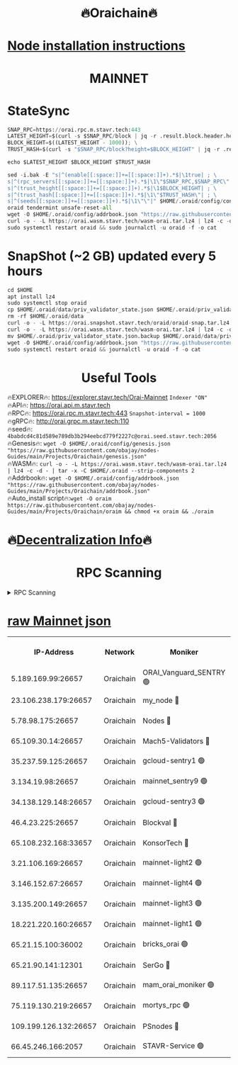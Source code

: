 <h1 align="center"> 🔥Oraichain🔥</h1>

[Node installation instructions](https://github.com/obajay/nodes-Guides/tree/main/Projects/Oraichain)
=
<h1 align="center"> MAINNET</h1>

# StateSync
```python
SNAP_RPC=https://orai.rpc.m.stavr.tech:443
LATEST_HEIGHT=$(curl -s $SNAP_RPC/block | jq -r .result.block.header.height); \
BLOCK_HEIGHT=$((LATEST_HEIGHT - 1000)); \
TRUST_HASH=$(curl -s "$SNAP_RPC/block?height=$BLOCK_HEIGHT" | jq -r .result.block_id.hash)

echo $LATEST_HEIGHT $BLOCK_HEIGHT $TRUST_HASH

sed -i.bak -E "s|^(enable[[:space:]]+=[[:space:]]+).*$|\1true| ; \
s|^(rpc_servers[[:space:]]+=[[:space:]]+).*$|\1\"$SNAP_RPC,$SNAP_RPC\"| ; \
s|^(trust_height[[:space:]]+=[[:space:]]+).*$|\1$BLOCK_HEIGHT| ; \
s|^(trust_hash[[:space:]]+=[[:space:]]+).*$|\1\"$TRUST_HASH\"| ; \
s|^(seeds[[:space:]]+=[[:space:]]+).*$|\1\"\"|" $HOME/.oraid/config/config.toml
oraid tendermint unsafe-reset-all
wget -O $HOME/.oraid/config/addrbook.json "https://raw.githubusercontent.com/obajay/nodes-Guides/main/Projects/Oraichain/addrbook.json"
curl -o - -L https://orai.wasm.stavr.tech/wasm-orai.tar.lz4 | lz4 -c -d - | tar -x -C $HOME/.oraid --strip-components 2
sudo systemctl restart oraid && sudo journalctl -u oraid -f -o cat
```
# SnapShot (~2 GB) updated every 5 hours
```python
cd $HOME
apt install lz4
sudo systemctl stop oraid
cp $HOME/.oraid/data/priv_validator_state.json $HOME/.oraid/priv_validator_state.json.backup
rm -rf $HOME/.oraid/data
curl -o - -L https://orai.snapshot.stavr.tech/oraid/oraid-snap.tar.lz4 | lz4 -c -d - | tar -x -C $HOME/.oraid --strip-components 2
curl -o - -L https://orai.wasm.stavr.tech/wasm-orai.tar.lz4 | lz4 -c -d - | tar -x -C $HOME/.oraid --strip-components 2
mv $HOME/.oraid/priv_validator_state.json.backup $HOME/.oraid/data/priv_validator_state.json
wget -O $HOME/.oraid/config/addrbook.json "https://raw.githubusercontent.com/obajay/nodes-Guides/main/Projects/Oraichain/addrbook.json"
sudo systemctl restart oraid && journalctl -u oraid -f -o cat
```

 <h1 align="center"> Useful Tools</h1>

🔥EXPLORER🔥:     https://explorer.stavr.tech/Orai-Mainnet        `Indexer "ON"` \
🔥API🔥:          https://orai.api.m.stavr.tech \
🔥RPC🔥:          https://orai.rpc.m.stavr.tech:443              `Snapshot-interval = 1000` \
🔥gRPC🔥:         http://orai.grpc.m.stavr.tech:110 \
🔥seed🔥:      `4babdcd4c81d589e789db3b294eebcd779f2227c@orai.seed.stavr.tech:2056` \
🔥Genesis🔥:   `wget -O $HOME/.oraid/config/genesis.json "https://raw.githubusercontent.com/obajay/nodes-Guides/main/Projects/Oraichain/genesis.json"` \
🔥WASM🔥:      `curl -o - -L https://orai.wasm.stavr.tech/wasm-orai.tar.lz4 | lz4 -c -d - | tar -x -C $HOME/.oraid --strip-components 2` \
🔥Addrbook🔥:  `wget -O $HOME/.oraid/config/addrbook.json "https://raw.githubusercontent.com/obajay/nodes-Guides/main/Projects/Oraichain/addrbook.json"` \
🔥Auto_install script🔥:`wget -O oraim https://raw.githubusercontent.com/obajay/nodes-Guides/main/Projects/Oraichain/oraim && chmod +x oraim && ./oraim`

🔥[Decentralization Info](https://github.com/obajay/StateSync-snapshots/tree/main/Projects/Oraichain/Decentralization)🔥
=
<h1 align="center"> RPC Scanning</h1>

<details>
<summary>RPC Scanning</summary>

<h2 align="center"> We scan nodes in real time every 4 hours. And we provide the final result of RPC endpoints.
We cannot influence the operation of these nodes in any way. </h2>


```python
If Voting Power is higher than 0 --> then the Node is a validator of the network and may be subject to attack and be a potential threat to the chain.
```
```python
We marked such validators with a red symbol
```

</details>

[raw Mainnet json](https://rpc-check.oraim.stavr.tech/oraim/rpc-oraim-result.json)
=


<table><tr><th>IP-Address</th><th>Network</th><th>Moniker</th><th>Latest Block Height</th><th>Earliest Block Height</th><th>Catching Up</th><th>Tx Index</th><th>Voting Power</th><th>Scan Time</th></tr><tr><td>5.189.169.99:26657</td><td>Oraichain</td><td>ORAI_Vanguard_SENTRY 🟢</td><td>15975499</td><td>0</td><td>False</td><td>on</td><td>0</td><td>2024-02-28T08:58:53.928493859UTC</td></tr><tr><td>23.106.238.179:26657</td><td>Oraichain</td><td>my_node 🔴</td><td>15975502</td><td>0</td><td>False</td><td>on</td><td>304219</td><td>2024-02-28T08:59:08.495721127UTC</td></tr><tr><td>5.78.98.175:26657</td><td>Oraichain</td><td>Nodes 🔴</td><td>15975503</td><td>0</td><td>False</td><td>off</td><td>166225</td><td>2024-02-28T08:59:17.733273686UTC</td></tr><tr><td>65.109.30.14:26657</td><td>Oraichain</td><td>Mach5-Validators 🔴</td><td>15975508</td><td>0</td><td>False</td><td>off</td><td>644</td><td>2024-02-28T08:59:42.275763402UTC</td></tr><tr><td>35.237.59.125:26657</td><td>Oraichain</td><td>gcloud-sentry1 🟢</td><td>15975498</td><td>1</td><td>False</td><td>on</td><td>0</td><td>2024-02-28T08:58:49.214595090UTC</td></tr><tr><td>3.134.19.98:26657</td><td>Oraichain</td><td>mainnet_sentry9 🟢</td><td>15975503</td><td>1</td><td>False</td><td>on</td><td>0</td><td>2024-02-28T08:59:14.161904340UTC</td></tr><tr><td>34.138.129.148:26657</td><td>Oraichain</td><td>gcloud-sentry3 🟢</td><td>15975506</td><td>1</td><td>False</td><td>on</td><td>0</td><td>2024-02-28T08:59:30.216362852UTC</td></tr><tr><td>46.4.23.225:26657</td><td>Oraichain</td><td>Blockval 🔴</td><td>15975508</td><td>10774049</td><td>False</td><td>off</td><td>283480</td><td>2024-02-28T08:59:47.057151626UTC</td></tr><tr><td>65.108.232.168:33657</td><td>Oraichain</td><td>KonsorTech 🔴</td><td>15975498</td><td>14344801</td><td>False</td><td>off</td><td>50578</td><td>2024-02-28T08:58:48.594101166UTC</td></tr><tr><td>3.21.106.169:26657</td><td>Oraichain</td><td>mainnet-light2 🟢</td><td>15975502</td><td>15275144</td><td>False</td><td>on</td><td>0</td><td>2024-02-28T08:59:11.184714116UTC</td></tr><tr><td>3.146.152.67:26657</td><td>Oraichain</td><td>mainnet-light4 🟢</td><td>15975503</td><td>15275144</td><td>False</td><td>on</td><td>0</td><td>2024-02-28T08:59:16.826743550UTC</td></tr><tr><td>3.135.200.149:26657</td><td>Oraichain</td><td>mainnet-light3 🟢</td><td>15975504</td><td>15275144</td><td>False</td><td>on</td><td>0</td><td>2024-02-28T08:59:20.436231875UTC</td></tr><tr><td>18.221.220.160:26657</td><td>Oraichain</td><td>mainnet-light1 🟢</td><td>15975505</td><td>15643601</td><td>False</td><td>on</td><td>0</td><td>2024-02-28T08:59:25.152790029UTC</td></tr><tr><td>65.21.15.100:36002</td><td>Oraichain</td><td>bricks_orai 🟢</td><td>15975509</td><td>15848470</td><td>False</td><td>on</td><td>0</td><td>2024-02-28T08:59:46.811864689UTC</td></tr><tr><td>65.21.90.141:12301</td><td>Oraichain</td><td>SerGo 🔴</td><td>15975506</td><td>15875506</td><td>False</td><td>off</td><td>1</td><td>2024-02-28T08:59:32.626233025UTC</td></tr><tr><td>89.117.51.135:26657</td><td>Oraichain</td><td>mam_orai_moniker 🟢</td><td>15975498</td><td>15951001</td><td>False</td><td>on</td><td>0</td><td>2024-02-28T08:58:49.502848402UTC</td></tr><tr><td>75.119.130.219:26657</td><td>Oraichain</td><td>mortys_rpc 🟢</td><td>15975507</td><td>15960001</td><td>False</td><td>on</td><td>0</td><td>2024-02-28T08:59:35.657631852UTC</td></tr><tr><td>109.199.126.132:26657</td><td>Oraichain</td><td>PSnodes 🔴</td><td>15975505</td><td>15964001</td><td>False</td><td>on</td><td>11</td><td>2024-02-28T08:59:27.521893053UTC</td></tr><tr><td>66.45.246.166:2057</td><td>Oraichain</td><td>STAVR-Service 🟢</td><td>15975506</td><td>15974201</td><td>False</td><td>on</td><td>0</td><td>2024-02-28T08:59:35.281346414UTC</td></tr></table>
